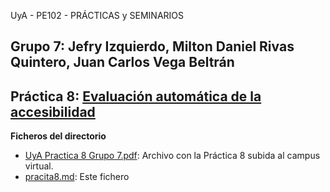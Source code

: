 UyA - PE102 - PRÁCTICAS y SEMINARIOS
## Grupo 7: Jefry Izquierdo, Milton Daniel Rivas Quintero, Juan Carlos Vega Beltrán


## Práctica 8: [Evaluación automática de la accesibilidad](https://nitro1000.github.io/UyA/Practica7/)

**Ficheros del directorio**
  - [UyA Practica 8 Grupo 7.pdf](https://github.com/Nitro1000/UyA/blob/master/Practica8/UyA%20Practica%208%20Grupo%207.pdf): Archivo con la Práctica 8 subida al campus virtual.
  - [pracita8.md](https://github.com/Nitro1000/UyA/blob/master/Practica8/practica8.md): Este fichero


